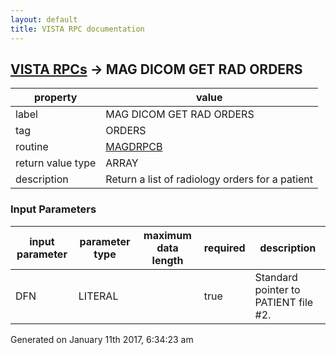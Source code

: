 ```yaml
---
layout: default
title: VISTA RPC documentation
---
```




## [VISTA RPCs](TableOfContent.md) &#8594; MAG DICOM GET RAD ORDERS 

 property | value 
--- | --- 
 label | MAG DICOM GET RAD ORDERS
 tag | ORDERS
 routine | [MAGDRPCB](http://code.osehra.org/dox/Routine_MAGDRPCB_source.html)
 return value type | ARRAY
 description | Return a list of radiology orders for a patient

### Input Parameters

| input parameter | parameter type | maximum data length | required | description | 
| --- | --- | --- | --- | --- | 
| DFN | LITERAL |  | true | Standard pointer to PATIENT file #2. | 




Generated on January 11th 2017, 6:34:23 am